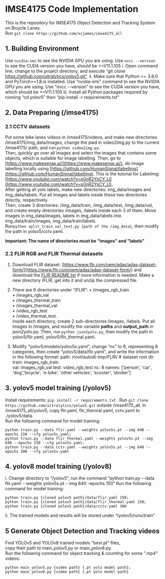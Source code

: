 # IMSE4175 Code Implementation
This is the repository for IMSE4175 Object Detection and Tracking System on Bicycle Lanes.
     <br>Run `git clone https://github.com/xcjames/imse4175_all`
## 1. Building Environment
Use `nvidia-smi` to see the NVIDIA GPU you are using. Use `nvcc --version` to see the CUDA version you have, should be >=V11.1.105
i.	Open command line, change to the project directory, and execute “git clone https://github.com/ultralytics/yolov5.git”. 
ii.	Make sure that Python >= 3.8.0 and PyTorch>=1.8.is installed. Use “nvidia-smi” command to see the NVIDIA GPU you are using. Use “nvcc --version” to see the CUDA version you have, which should be >=V11.1.105
iii.	Install all Python packages required by running “cd yolov5” then “pip install -r requirements.txt”

## 2. Data Preparing (/imse4175)

### 2.1 CCTV datasets
Put some bike lanes videos in /imse4175/videos, and make new directories /imse4175/img_data/images, change the pwd in video2img.py to the current /imse4175/ path, and run `python video2img.py`. <br>
Then, quickly go over all images and select the images that contains some objects, which is suitable for image labelling. Then, go to [https://www.makesense.ai/](https://www.makesense.ai/), do image labelling locally using  [https://github.com/HumanSignal/labelImg](https://github.com/HumanSignal/labelImg). This is the tutorial for Labelimg:[https://www.youtube.com/watch?v=p0nR2YsCY_U](https://www.youtube.com/watch?v=p0nR2YsCY_U). <br>
After getting all yolo labels, make new directories: img_data/images and img_data/labels. Put all images and labels inside these two directories directly, respectively.<br>
Then, create 3 directories: /img_data/train, /img_data/test, /img_data/val, and create empty directories /images, /labels inside each 3 of them. Move images in img_data/images, labels in img_data/labels into img_data/train/images, img_data/train/labels. <br>
Run`python split_train_val_test.py {path of the /img_data}`, then modify the path in yolov5/cctv.yaml. 

**Important: The name of directories must be "images" and "labels"**
### 2.2 FLIR RGB and FLIR Thermal datasets
1.	Download FLIR dataset: [https://www.flir.com/oem/adas/adas-dataset-form/](https://www.flir.com/oem/adas/adas-dataset-form/) and download the [FLIR README.txt](https://adas-dataset-v2.flirconservator.com/dataset/README.txt) if more information is needed. Make a new directory /FLIR, get into it and unzip the compressed file.<br>
2.	There are 6 directories under “/FLIR”:
  • /images_rgb_train  
  • /images_rgb_val  
  • /images_thermal_train  
  • /images_thermal_val  
  • /video_rgb_test  
  • /video_thermal_test.  <br>
inside each directory, create 2 sub-directories:/images, /labels. Put all images in /images, and modify the variable **paths** and **output_path** in json2yolo.py. Then, run `python json2yolo.py`, then modify the path in yolov5/flir.yaml, yolov5/flir_thermal.yaml. <be>
	
3.	Modify “yolov5/models/yolov5s.yaml”, change “nc” to 8, representing 8 categories, then create “yolov5/data/flir.yaml”, and write the information in the following format:
path: /root/autodl-tmp/FLIR/  # dataset root dir
train: images_rgb_train  
val: images_rgb_val 
test: video_rgb_test 
nc: 8 
names: ['person', 'car', 'dog','bicycle', 'e-bike', 'other vehicles', ‘scooter’, ‘stroller’]


## 3. yolov5 model training (/yolov5)
Install requirements: `pip install -r requirements.txt `
Run `git clone https://github.com/ultralytics/yolov5.git` outside /imse4175_all. In /imse4175_all/yolov5, copy flir.yaml, flir_thermal.yaml, cctv.yaml to ./yolov5/data. <br>
Run the following command for model training:<br>
```
python train.py --data flir.yaml --weights yolov5s.pt --img 640 --epochs 150 --cfg yolov5s.yaml;
python train.py --data flir_thermal.yaml --weights yolov5s.pt --img 640 --epochs 150 --cfg yolov5s.yaml;       
python train.py --data cctv.yaml --weights yolov5s.pt --img 640 --epochs 300 --cfg yolov5s.yaml
```

## 4. yolov8 model training (/yolov8)
i.	Change directory to “/yolov5”, run the command “python train.py --data flir.yaml --weights yolov5s.pt --img 640 –epochs 150”
Run the following command for model training:<br>
```
python train.py {cloned yolov5 path}/data/flir.yaml 150;
python train.py {cloned yolov5 path}/data/flir_thermal.yaml 150;
python train.py {cloned yolov5 path}/data/cctv.yaml 300
```
ii.	The trained models and results will be stored under “/yolov5/runs/train”

## 5 Generate Object Detection and Tracking videos
Find YOLOv5 and YOLOv8 trained models "best.pt" files, <br>
copy their path to main_yolov5.py or main_yolov8.py.<br>
Run the following command for object tracking & counting for some ".mp4" videos:
```
python main_yolov5.py {video path} {.pt yolo model path};
python main_yolov8.py {video path} {.pt yolo model path}
```

